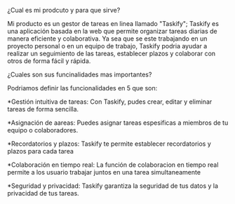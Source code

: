 ¿Cual es mi prodcuto y para que sirve?

Mi producto es un gestor de tareas en linea llamado "Taskify"; Taskify es una aplicación basada en la web que permite organizar tareas diarias de manera eficiente y colaborativa. Ya sea que se este trabajando en un proyecto personal o en un equipo de trabajo, Taskify podria ayudar a realizar un seguimiento de las tareas, establecer plazos y colaborar con otros de forma fácil y rápida.

¿Cuales son sus funcinalidades mas importantes?

Podriamos definir las funcionalidades en 5 que son:

*Gestión intuitiva de tareas: Con Taskify, pudes crear, editar y eliminar tareas de forma sencilla.

*Asignación de aareas: Puedes asignar tareas espesificas a miembros de tu equipo o colaboradores.

*Recordatorios y plazos: Taskify te permite establecer recordatorios y plazos para cada tarea

*Colaboración en tiempo real: La función de colaboracion en tiempo real permite a los usuario trabajar juntos en una tarea simultaneamente

*Seguridad y privacidad: Taskify garantiza la seguridad de tus datos y la privacidad de tus tareas.